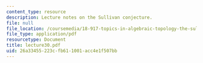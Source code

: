 ```yaml
---
content_type: resource
description: Lecture notes on the Sullivan conjecture.
file: null
file_location: /coursemedia/18-917-topics-in-algebraic-topology-the-sullivan-conjecture-fall-2007/26a33455223cfb611001acc4e1f507bb_lecture30.pdf
file_type: application/pdf
resourcetype: Document
title: lecture30.pdf
uid: 26a33455-223c-fb61-1001-acc4e1f507bb
---
```

